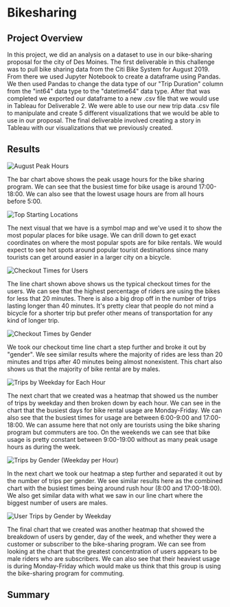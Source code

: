 # Bikesharing

## Project Overview

In this project, we did an analysis on a dataset to use in our bike-sharing proposal for the city of Des Moines. The first deliverable in this challenge was to pull bike sharing data from the Citi Bike System for August 2019. From there we used Jupyter Notebook to create a dataframe using Pandas. We then used Pandas to change the data type of our "Trip Duration" column from the "int64" data type to the "datetime64" data type. After that was completed we exported our dataframe to a new .csv file that we would use in Tableau for Deliverable 2. We were able to use our new trip data .csv file to manipulate and create 5 different visualizations that we would be able to use in our proposal. The final deliverable involved creating a story in Tableau with our visualizations that we previously created.

## Results

![August Peak Hours](https://user-images.githubusercontent.com/110848660/209014341-20aab0d5-be60-442e-b87d-a9c047c99412.png)

The bar chart above shows the peak usage hours for the bike sharing program. We can see that the busiest time for bike usage is around 17:00-18:00. We can also see that the lowest usage hours are from all hours before 5:00.

![Top Starting Locations](https://user-images.githubusercontent.com/110848660/209014794-3671309d-04a2-416a-b56e-d3dc779a091c.png)

The next visual that we have is a symbol map and we've used it to show the most popular places for bike usage. We can drill down to get exact coordinates on where the most popular spots are for bike rentals. We would expect to see hot spots around popular tourist destinations since many tourists can get around easier in a larger city on a bicycle.

![Checkout Times for Users](https://user-images.githubusercontent.com/110848660/209015759-09c3bf92-70f8-4f8b-8a66-b52b1e2b02e0.png)

The line chart shown above shows us the typical checkout times for the users. We can see that the highest percentage of riders are using the bikes for less that 20 minutes. There is also a big drop off in the number of trips lasting longer than 40 minutes. It's pretty clear that people do not mind a bicycle for a shorter trip but prefer other means of transportation for any kind of longer trip.

![Checkout Times by Gender](https://user-images.githubusercontent.com/110848660/209016205-9d6dfe05-fe36-43e0-a0ef-5aa5e729de72.png)

We took our checkout time line chart a step further and broke it out by "gender". We see similar results where the majority of rides are less than 20 minutes and trips after 40 minutes being almost nonexistent. This chart also shows us that the majority of bike rental are by males.

![Trips by Weekday for Each Hour](https://user-images.githubusercontent.com/110848660/209016666-edbf882d-0581-4636-8987-65c047c56909.png)

The next chart that we created was a heatmap that showed us the number of trips by weekday and then broken down by each hour. We can see in the chart that the busiest days for bike rental usage are Monday-Friday. We can also see that the busiest times for usage are between 6:00-9:00 and 17:00-18:00. We can assume here that not only are tourists using the bike sharing program but commuters are too. On the weekends we can see that bike usage is pretty constant between 9:00-19:00 without as many peak usage hours as during the week.

![Trips by Gender (Weekday per Hour)](https://user-images.githubusercontent.com/110848660/209017614-6fdca5c9-6329-4288-a6d6-20a08877f12a.png)

In the next chart we took our heatmap a step further and separated it out by the number of trips per gender. We see similar results here as the combined chart with the busiest times being around rush hour (8:00 and 17:00-18:00). We also get similar data with what we saw in our line chart where the biggest number of users are males.

![User Trips by Gender by Weekday](https://user-images.githubusercontent.com/110848660/209018219-da37fec0-ed77-4412-8d1d-fb39a844e6bb.png)

The final chart that we created was another heatmap that showed the breakdown of users by gender, day of the week, and whether they were a customer or subscriber to the bike-sharing program. We can see from looking at the chart that the greatest concentration of users appears to be male riders who are subscribers. We can also see that their heaviest usage is during Monday-Friday which would make us think that this group is using the bike-sharing program for commuting.

## Summary

